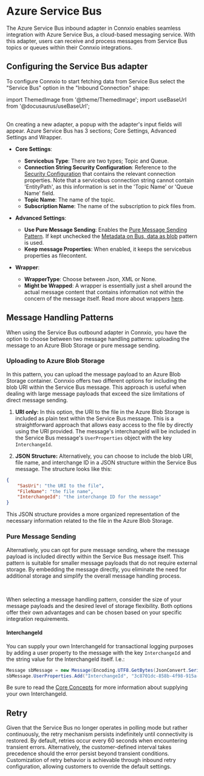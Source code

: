 # Azure Service Bus

The Azure Service Bus inbound adapter in Connxio enables seamless integration with Azure Service Bus, a cloud-based messaging service. With this adapter, users can receive and process messages from Service Bus topics or queues within their Connxio integrations.


## Configuring the Service Bus adapter

To configure Connxio to start fetching data from Service Bus select the "Service Bus" option in the "Inbound Connection" shape:

import ThemedImage from '@theme/ThemedImage';
import useBaseUrl from '@docusaurus/useBaseUrl';

<div style={{maxWidth: '400px'}}>
  <ThemedImage
    alt="Configuring inbound connection"
    sources={{
      light: useBaseUrl('/img/docs/inbound-connection-light.webp'),
      dark: useBaseUrl('/img/docs/inbound-connection-dark.webp#dark-only'),
    }}
  />
</div>

<br />
On creating a new adapter, a popup with the adapter's input fields will appear.
Azure Service Bus has 3 sections; Core Settings, Advanced Settings and Wrapper.

<div style={{maxWidth: '400px'}}>
  <ThemedImage
    alt="properties"
    sources={{
      light: useBaseUrl('/img/docs/inbound/sections-sb-light.webp'),
      dark: useBaseUrl('/img/docs/inbound/sections-sb-dark.webp#dark-only'),
    }}
  />
</div>

- **Core Settings**: 

  <div style={{maxWidth: '400px'}}>
    <ThemedImage
      alt="data pickup interval"
      sources={{
        light: useBaseUrl('/img/docs/inbound/sb-core-light.webp'),
        dark: useBaseUrl('/img/docs/inbound/sb-core-dark.webp#dark-only'),
      }}
    />
  </div>

  - **Servicebus Type**: There are two types; Topic and Queue.
  - **Connection String Security Configuration**: Reference to the [Security Configuration](/connxio-portal/security-configurations) that contains the relevant connection properties. Note that a servicebus connection string cannot contain 'EntityPath', as this information is set in the 'Topic Name' or 'Queue Name' field.
  - **Topic Name**: The name of the topic.
  - **Subscription Name**: The name of the subscription to pick files from.

- **Advanced Settings**:

  <div style={{maxWidth: '400px'}}>
    <ThemedImage
      alt="data pickup interval"
      sources={{
        light: useBaseUrl('/img/docs/inbound/sb-advanced-light.webp'),
        dark: useBaseUrl('/img/docs/inbound/sb-advanced-dark.webp#dark-only'),
      }}
    />
  </div>

  - **Use Pure Message Sending**: Enables the [Pure Message Sending Pattern](#pure-message-sending). If kept unchecked the [Metadata on Bus, data as blob](#metadata-on-bus-data-as-blob) pattern is used.
  - **Keep message Properties**: When enabled, it keeps the servicebus properties as filecontent.

- **Wrapper**:
  <div style={{maxWidth: '400px'}}>
    <ThemedImage
      alt="data pickup interval"
      sources={{
        light: useBaseUrl('/img/docs/inbound/wrapper-light.webp'),
        dark: useBaseUrl('/img/docs/inbound/wrapper-dark.webp#dark-only'),
      }}
    />
  </div>

  - **WrapperType**: Choose between Json, XML or None.
  - **Might be Wrapped**: A wrapper is essentially just a shell around the actual message content that contains information not within the concern of the message itself. Read more about wrappers [here](/interaction/wrappers).


## Message Handling Patterns

When using the Service Bus outbound adapter in Connxio, you have the option to choose between two message handling patterns: uploading the message to an Azure Blob Storage or pure message sending.

### Uploading to Azure Blob Storage

In this pattern, you can upload the message payload to an Azure Blob Storage container. Connxio offers two different options for including the blob URI within the Service Bus message. This approach is useful when dealing with large message payloads that exceed the size limitations of direct message sending.

1. **URI only:**
   In this option, the URI to the file in the Azure Blob Storage is included as plain text within the Service Bus message. This is a straightforward approach that allows easy access to the file by directly using the URI provided. The message's interchangeId will be included in the Service Bus message's `UserProperties` object with the key `InterchangeId`.

2. **JSON Structure:**
   Alternatively, you can choose to include the blob URI, file name, and interchange ID in a JSON structure within the Service Bus message. The structure looks like this:
```json
{
    "SasUri": "the URI to the file",
    "FileName": "the file name",
    "InterchangeId": "the interchange ID for the message"
}
```

This JSON structure provides a more organized representation of the necessary information related to the file in the Azure Blob Storage.


### Pure Message Sending

Alternatively, you can opt for pure message sending, where the message payload is included directly within the Service Bus message itself. This pattern is suitable for smaller message payloads that do not require external storage. By embedding the message directly, you eliminate the need for additional storage and simplify the overall message handling process.

<br />

When selecting a message handling pattern, consider the size of your message payloads and the desired level of storage flexibility. Both options offer their own advantages and can be chosen based on your specific integration requirements.

#### InterchangeId

You can supply your own InterchangeId for transactional logging purposes by adding a user property to the message with the key `InterchangeId` and the string value for the InterchangeId itself. I.e.:

```csharp
Message sbMessage = new Message(Encoding.UTF8.GetBytes(JsonConvert.SerializeObject(msgCont)));
sbMessage.UserProperties.Add("InterchangeId", "3c8701dc-858b-4f98-915a-5b3432eb37ec");
```

Be sure to read the [Core Concepts](/getting-started/core-concepts) for more information about supplying your own InterchangeId.

## Retry

Given that the Service Bus no longer operates in polling mode but rather continuously, the retry mechanism persists indefinitely until connectivity is restored. By default, retries occur every 60 seconds when encountering transient errors. Alternatively, the customer-defined interval takes precedence should the error persist beyond transient conditions. Customization of retry behavior is achievable through inbound retry configuration, allowing customers to override the default settings.

